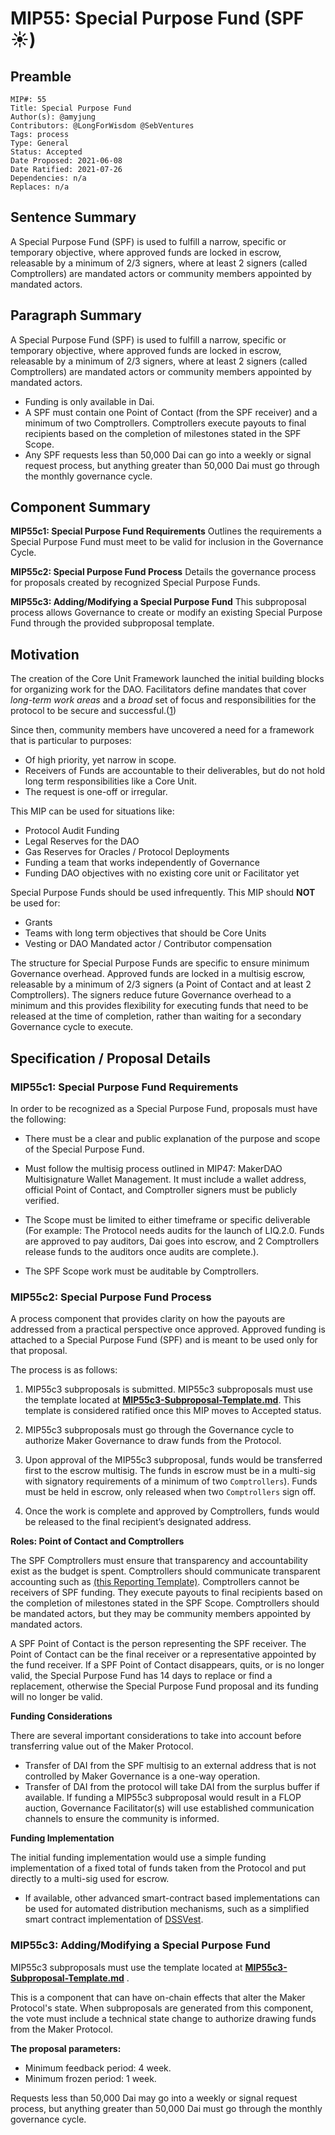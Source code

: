 # MIP55: Special Purpose Fund (SPF ☀️)

## Preamble

```
MIP#: 55
Title: Special Purpose Fund
Author(s): @amyjung
Contributors: @LongForWisdom @SebVentures
Tags: process
Type: General
Status: Accepted
Date Proposed: 2021-06-08
Date Ratified: 2021-07-26
Dependencies: n/a
Replaces: n/a
```

## Sentence Summary

A Special Purpose Fund (SPF) is used to fulfill a narrow, specific or temporary objective, where approved funds are locked in escrow, releasable by a minimum of 2/3 signers, where at least 2 signers (called Comptrollers) are mandated actors or community members appointed by mandated actors.

## Paragraph Summary

A Special Purpose Fund (SPF) is used to fulfill a narrow, specific or temporary objective, where approved funds are locked in escrow, releasable by a minimum of 2/3 signers, where at least 2 signers (called Comptrollers) are mandated actors or community members appointed by mandated actors.

* Funding is only available in Dai.
* A SPF must contain one Point of Contact (from the SPF receiver) and a minimum of two Comptrollers. Comptrollers execute payouts to final recipients based on the completion of milestones stated in the SPF Scope.
* Any SPF requests less than 50,000 Dai can go into a weekly or signal request process, but anything greater than 50,000 Dai must go through the monthly governance cycle.

## Component Summary

**MIP55c1: Special Purpose Fund Requirements**
Outlines the requirements a Special Purpose Fund must meet to be valid for inclusion in the Governance Cycle.

**MIP55c2: Special Purpose Fund Process**
Details the governance process for proposals created by recognized Special Purpose Funds.

**MIP55c3: Adding/Modifying a Special Purpose Fund**
This subproposal process allows Governance to create or modify an existing Special Purpose Fund through the provided subproposal template.

## Motivation

The creation of the Core Unit Framework launched the initial building blocks for organizing work for the DAO. Facilitators define mandates that cover *long-term work areas* and a *broad* set of focus and responsibilities for the protocol to be secure and successful.([1](https://github.com/makerdao/mips/blob/master/MIP39/mip39.md))

Since then, community members have uncovered a need for a framework that is particular to purposes:

* Of high priority, yet narrow in scope.
* Receivers of Funds are accountable to their deliverables, but do not hold long term responsibilities like a Core Unit.
* The request is one-off or irregular.

This MIP can be used for situations like:

* Protocol Audit Funding
* Legal Reserves for the DAO
* Gas Reserves for Oracles / Protocol Deployments
* Funding a team that works independently of Governance
* Funding DAO objectives with no existing core unit or Facilitator yet

Special Purpose Funds should be used infrequently. This MIP should **NOT** be used for:

* Grants
* Teams with long term objectives that should be Core Units
* Vesting or DAO Mandated actor / Contributor compensation

The structure for Special Purpose Funds are specific to ensure minimum Governance overhead. Approved funds are locked in a multisig escrow, releasable by a minimum of 2/3 signers (a Point of Contact and at least 2 Comptrollers). The signers reduce future Governance overhead to a minimum and this provides flexibility for executing funds that need to be released at the time of completion, rather than waiting for a secondary Governance cycle to execute.

## Specification / Proposal Details

### MIP55c1: Special Purpose Fund Requirements

In order to be recognized as a Special Purpose Fund, proposals must have the following:

* There must be a clear and public explanation of the purpose and scope of the Special Purpose Fund.

* Must follow the multisig process outlined in MIP47: MakerDAO Multisignature Wallet Management. It must include a wallet address, official Point of Contact, and Comptroller signers must be publicly verified.

* The Scope must be limited to either timeframe or specific deliverable (For example: The Protocol needs audits for the launch of LIQ.2.0. Funds are approved to pay auditors, Dai goes into escrow, and 2 Comptrollers release funds to the auditors once audits are complete.).

* The SPF Scope work must be auditable by Comptrollers.

### MIP55c2: Special Purpose Fund Process

A process component that provides clarity on how the payouts are addressed from a practical perspective once approved. Approved funding is attached to a Special Purpose Fund (SPF) and is meant to be used only for that proposal.

The process is as follows:

1. MIP55c3 subproposals is submitted. MIP55c3 subproposals must use the template located at **[MIP55c3-Subproposal-Template.md](https://github.com/makerdao/mips/blob/master/MIP55/MIP55c3-Subproposal-Template.md)**. This template is considered ratified once this MIP moves to Accepted status.

2. MIP55c3 subproposals must go through the Governance cycle to authorize Maker Governance to draw funds from the Protocol.

3. Upon approval of the MIP55c3 subproposal, funds would be transferred first to the escrow multisig. The funds in escrow must be in a multi-sig with signatory requirements of a minimum of two `Comptrollers`). Funds must be held in escrow, only released when two `Comptrollers` sign off.

4. Once the work is complete and approved by Comptrollers, funds would be released to the final recipient’s designated address.

**Roles: Point of Contact and Comptrollers**

The SPF Comptrollers must ensure that transparency and accountability exist as the budget is spent. Comptrollers should communicate transparent accounting such as [(this Reporting Template)](https://docs.google.com/spreadsheets/d/1Bxb0f4K4db8bZzZSQ4NiOHLNv0cFVNeYTm77HoIlpMk/edit?usp=sharing). Comptrollers cannot be receivers of SPF funding. They execute payouts to final recipients based on the completion of milestones stated in the SPF Scope. Comptrollers should be mandated actors, but they may be community members appointed by mandated actors.

A SPF Point of Contact is the person representing the SPF receiver. The Point of Contact can be the final receiver or a representative appointed by the fund receiver. If a SPF Point of Contact disappears, quits, or is no longer valid, the Special Purpose Fund has 14 days to replace or find a replacement, otherwise the Special Purpose Fund proposal and its funding will no longer be valid.

**Funding Considerations**

There are several important considerations to take into account before transferring value out of the Maker Protocol.

* Transfer of DAI from the SPF multisig to an external address that is not controlled by Maker Governance is a one-way operation.
* Transfer of DAI from the protocol will take DAI from the surplus buffer if available. If funding a MIP55c3 subproposal would result in a FLOP auction, Governance Facilitator(s) will use established communication channels to ensure the community is informed.

**Funding Implementation**

The initial funding implementation would use a simple funding implementation of a fixed total of funds taken from the Protocol and put directly to a multi-sig used for escrow.

* If available, other advanced smart-contract based implementations can be used for automated distribution mechanisms, such as a simplified smart contract implementation of [DSSVest](https://forum.makerdao.com/t/mip-54-dssvest/8025).

### MIP55c3: Adding/Modifying a Special Purpose Fund

MIP55c3 subproposals must use the template located at **[MIP55c3-Subproposal-Template.md](https://github.com/makerdao/mips/blob/master/MIP55/MIP55c3-Subproposal-Template.md)** .

This is a component that can have on-chain effects that alter the Maker Protocol's state. When subproposals are generated from this component, the vote must include a technical state change to authorize drawing funds from the Maker Protocol.

**The proposal parameters:**

* Minimum feedback period: 4 week.
* Minimum frozen period: 1 week.

Requests less than 50,000 Dai may go into a weekly or signal request process, but anything greater than 50,000 Dai must go through the monthly governance cycle.
